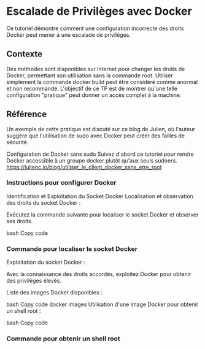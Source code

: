 # Escalade de Privilèges avec Docker
Ce tutoriel démontre comment une configuration incorrecte des droits Docker peut mener à une escalade de privilèges.

## Contexte
Des méthodes sont disponibles sur Internet pour changer les droits de Docker, permettant son utilisation sans la commande root. Utiliser simplement la commande docker build peut être considéré comme anormal et non recommandé. L'objectif de ce TP est de montrer qu'une telle configuration "pratique" peut donner un accès complet à la machine.

## Référence
Un exemple de cette pratique est discuté sur ce blog de Julien, où l'auteur suggère que l'utilisation de sudo avec Docker peut créer des failles de sécurité.

Configuration de Docker sans sudo
Suivez d'abord ce tutoriel pour rendre Docker accessible à un groupe docker plutôt qu'aux seuls sudoers.
https://julienc.io/blog/utiliser_le_client_docker_sans_etre_root


### Instructions pour configurer Docker

Identification et Exploitation du Socket Docker
Localisation et observation des droits du socket Docker :

Exécutez la commande suivante pour localiser le socket Docker et observer ses droits.

bash
Copy code
### Commande pour localiser le socket Docker

Exploitation du socket Docker :

Avec la connaissance des droits accordés, exploitez Docker pour obtenir des privilèges élevés.

Liste des images Docker disponibles :

bash
Copy code
docker images
Utilisation d'une image Docker pour obtenir un shell root :

bash
Copy code
### Commande pour obtenir un shell root



